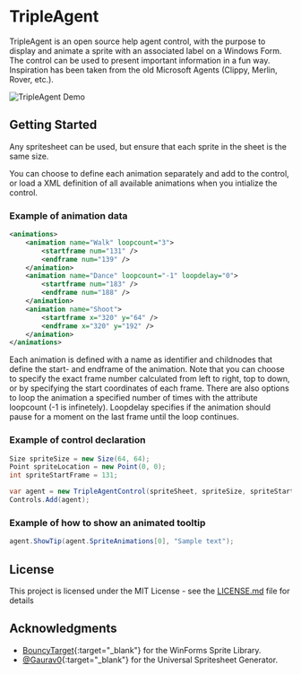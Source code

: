 # TripleAgent

TripleAgent is an open source help agent control, with the purpose to display and animate a sprite with an associated label on a Windows Form. The control can be used to present important information in a fun way. Inspiration has been taken from the old Microsoft Agents (Clippy, Merlin, Rover, etc.).

![TripleAgent Demo](http://wip.johnhellbom.com/images/github/tripleagent.png)

## Getting Started

Any spritesheet can be used, but ensure that each sprite in the sheet is the same size.

You can choose to define each animation separately and add to the control, or load a XML definition of all available animations when you intialize the control.

### Example of animation data
```xml  
<animations>
    <animation name="Walk" loopcount="3">
        <startframe num="131" />
        <endframe num="139" />
    </animation>
    <animation name="Dance" loopcount="-1" loopdelay="0">
        <startframe num="183" />
        <endframe num="188" />
    </animation>
    <animation name="Shoot">
        <startframe x="320" y="64" />
        <endframe x="320" y="192" />
    </animation>
</animations>
```
Each animation is defined with a name as identifier and childnodes that define the start- and endframe of the animation. Note that you can choose to specify the exact frame number calculated from left to right, top to down, or by specifying the start coordinates of each frame. There are also options to loop the animation a specified number of times with the attribute loopcount (-1 is infinetely). Loopdelay specifies if the animation should pause for a moment on the last frame until the loop continues. 

### Example of control declaration
```C#
Size spriteSize = new Size(64, 64);
Point spriteLocation = new Point(0, 0);
int spriteStartFrame = 131;

var agent = new TripleAgentControl(spriteSheet, spriteSize, spriteStartFrame, spriteLocation, animationFrameData);
Controls.Add(agent);
```

### Example of how to show an animated tooltip
```C#
agent.ShowTip(agent.SpriteAnimations[0], "Sample text");
```

## License

This project is licensed under the MIT License - see the [LICENSE.md](LICENSE.md) file for details

## Acknowledgments
* [BouncyTarget](https://www.codeproject.com/Articles/1085446/Using-Sprites-Inside-Windows-Forms){:target="_blank"} for the WinForms Sprite Library.
* [@Gaurav0](https://github.com/gaurav0/Universal-LPC-Spritesheet-Character-Generator){:target="_blank"} for the Universal Spritesheet Generator.
